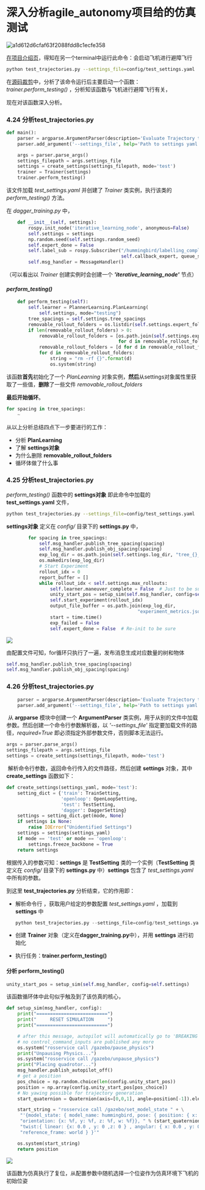 # 深入分析agile_autonomy项目给的仿真测试

![a1d612d6cfaf63f2088fdd8c1ecfe358](./image/a1d612d6cfaf63f2088fdd8c1ecfe358.png)

[在项目介绍页](https://github.com/uzh-rpg/agile_autonomy/)，得知在另一个terminal中运行此命令：会启动飞机进行避障飞行

```bash
python test_trajectories.py --settings_file=config/test_settings.yaml
```

在[源码裁剪](./源码裁剪.md)中，分析了该命令运行后主要启动一个函数：*trainer.perform_testing()*	，分析知该函数与飞机进行避障飞行有关，

现在对该函数深入分析。



### 4.24 分析test_trajectories.py

```python
def main():
    parser = argparse.ArgumentParser(description='Evaluate Trajectory tracker.')
    parser.add_argument('--settings_file', help='Path to settings yaml', required=True)

    args = parser.parse_args()
    settings_filepath = args.settings_file
    settings = create_settings(settings_filepath, mode='test')
    trainer = Trainer(settings)
    trainer.perform_testing()
```

该文件加载 *test_settings.yaml* 并创建了 *Trainer* 类实例，执行该类的 *perform_testing()* 方法。

在 *dagger_training.py* 中，

```py
    def __init__(self, settings):
        rospy.init_node('iterative_learning_node', anonymous=False)
        self.settings = settings
        np.random.seed(self.settings.random_seed)
        self.expert_done = False
        self.label_sub = rospy.Subscriber("/hummingbird/labelling_completed", Bool,
                                          self.callback_expert, queue_size=1)  # Expert is done, decide what to do.
        self.msg_handler = MessageHandler()
```

（可以看出以 *Trainer* 创建实例时会创建一个 ***'iterative_learning_node'*** 节点）



####  *perform_testing()* 

```py
    def perform_testing(self):
        self.learner = PlannerLearning.PlanLearning(
            self.settings, mode="testing")
        tree_spacings = self.settings.tree_spacings
        removable_rollout_folders = os.listdir(self.settings.expert_folder)
        if len(removable_rollout_folders) > 0:
            removable_rollout_folders = [os.path.join(self.settings.expert_folder, d) \
                                         for d in removable_rollout_folders]
            removable_rollout_folders = [d for d in removable_rollout_folders if os.path.isdir(d)]
            for d in removable_rollout_folders:
                string = "rm -rf {}".format(d)
                os.system(string)
```

该函数**首先**初始化了一个 *PlanLearning* 对象实例，**然后**从settings对象属性里获取了一些值，**删除**了一些文件 *removable_rollout_folders*

**最后开始循环**。

```python
for spacing in tree_spacings:
    ~
```

从以上分析总结四点下一步要进行的工作：

- 分析 **PlanLearning**
- 了解 **settings对象**
- 为什么删除 **removable_rollout_folders**
- 循环体做了什么事



### 4.25 分析test_trajectories.py

*perform_testing()* 函数中的 **settings对象** 即此命令中加载的 **test_settings.yaml** 文件，

```bash
python test_trajectories.py --settings_file=config/test_settings.yaml
```

 **settings对象** 定义在 *config/* 目录下的 **settings.py** 中，

```py
        for spacing in tree_spacings:
            self.msg_handler.publish_tree_spacing(spacing)
            self.msg_handler.publish_obj_spacing(spacing)
            exp_log_dir = os.path.join(self.settings.log_dir, "tree_{}_obj_{}".format(spacing,spacing))
            os.makedirs(exp_log_dir)
            # Start Experiment
            rollout_idx = 0
            report_buffer = []
            while rollout_idx < self.settings.max_rollouts:
                self.learner.maneuver_complete = False  # Just to be sure
                unity_start_pos = setup_sim(self.msg_handler, config=self.settings)
                self.start_experiment(rollout_idx)
                output_file_buffer = os.path.join(exp_log_dir,
                                                "experiment_metrics.json")
                start = time.time()
                exp_failed = False
                self.expert_done = False  # Re-init to be sure
```

![](./image/129e0ba8283b6fb08ab446a3790686ef.png)

由配置文件可知，for循环只执行了一遍，发布消息生成对应数量的树和物体

```py
self.msg_handler.publish_tree_spacing(spacing)
self.msg_handler.publish_obj_spacing(spacing)
```

### 4.26 分析test_trajectories.py

```py
    parser = argparse.ArgumentParser(description='Evaluate Trajectory tracker.')
    parser.add_argument('--settings_file', help='Path to settings yaml', required=True)
```

​		从 **argparse** 模块中创建一个 **ArgumentParser** 类实例，用于从别的文件中加载参数。然后创建一个命令行参数解析器，以 *'--settings_file'* 指定要加载文件的路径，*required=True* 即必须指定外部参数文件，否则脚本无法运行。

```py
args = parser.parse_args()
settings_filepath = args.settings_file
settings = create_settings(settings_filepath, mode='test')
```

​		解析命令行参数，返回命令行传入的文件路径，然后创建 **settings** 对象，其中 **create_settings** 函数如下：

```py
def create_settings(settings_yaml, mode='test'):
    setting_dict = {'train': TrainSetting,
                    'openloop': OpenLoopSetting,
                    'test': TestSetting,
                    'dagger': DaggerSetting}
    settings = setting_dict.get(mode, None)
    if settings is None:
        raise IOError("Unidentified Settings")
    settings = settings(settings_yaml)
    if mode == 'test' or mode == 'openloop':
        settings.freeze_backbone = True
    return settings
```

根据传入的参数可知：**settings** 是 **TestSetting** 类的一个实例（**TestSetting** 类定义在 *config/* 目录下的 **settings.py** 中）**settings** 包含了 *test_settings.yaml* 中所有的参数。

到这里 **test_trajectories.py** 分析结束，它的作用即：

- 解析命令行 ，获取用户给定的参数配置 *test_settings.yaml* ，加载到 **settings** 中

  ```py
  python test_trajectories.py --settings_file=config/test_settings.yaml
  ```

- 创建 **Trainer** 对象（定义在**dagger_training.py**中），并用  **settings** 进行初始化
- 执行任务：**trainer.perform_testing()**

#### 分析 perform_testing()

```py
unity_start_pos = setup_sim(self.msg_handler, config=self.settings)
```

该函数循环体中此句似乎触及到了该仿真的核心，

```py
def setup_sim(msg_handler, config):
    print("==========================")
    print("     RESET SIMULATION     ")
    print("==========================")

    # after this message, autopilot will automatically go to 'BREAKING' and 'HOVER' state since
    # no control_command_inputs are published any more
    os.system("rosservice call /gazebo/pause_physics")
    print("Unpausing Physics...")
    os.system("rosservice call /gazebo/unpause_physics")
    print("Placing quadrotor...")
    msg_handler.publish_autopilot_off()
    # get a position
    pos_choice = np.random.choice(len(config.unity_start_pos))
    position = np.array(config.unity_start_pos[pos_choice])
    # No yawing possible for trajectory generation
    start_quaternion = Quaternion(axis=[0,0,1], angle=position[-1]).elements

    start_string = "rosservice call /gazebo/set_model_state " + \
     "'{model_state: { model_name: hummingbird, pose: { position: { x: %f, y: %f ,z: %f }, " % (position[0],position[1],position[2]) + \
     "orientation: {x: %f, y: %f, z: %f, w: %f}}, " % (start_quaternion[1],start_quaternion[2],start_quaternion[3],start_quaternion[0]) + \
     "twist:{ linear: {x: 0.0 , y: 0 ,z: 0 } , angular: { x: 0.0 , y: 0 , z: 0.0 }}, " + \
     "reference_frame: world } }'"

    os.system(start_string)
    return position
```

![](./image/e4932597124b1efaa092ff19571ebeef.png)

该函数为仿真执行了复位，从配置参数中随机选择一个位姿作为仿真环境下飞机的初始位姿
